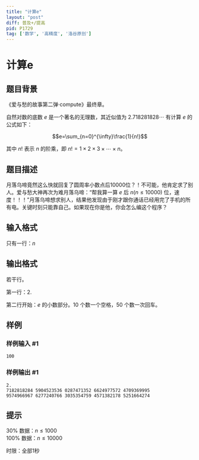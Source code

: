 ```yaml
---
title: "计算e"
layout: "post"
diff: 普及+/提高
pid: P1729
tag: ['数学', '高精度', '洛谷原创']
---
```

# 计算e
## 题目背景

《爱与愁的故事第二弹·compute》最终章。

自然对数的底数 $e$ 是一个著名的无理数，其近似值为 $2.718281828\cdots$ 有计算 $e$ 的公式如下：

$$e=\sum_{n=0}^{\infty}\frac{1}{n!}$$

其中 $n!$ 表示 $n$ 的阶乘，即 $n!=1\times 2\times 3\times \cdots \times n$。

## 题目描述

月落乌啼竟然这么快就回复了圆周率小数点后10000位？！不可能，他肯定求了别人。爱与愁大神再次为难月落乌啼：“帮我算一算 $e$ 后 $n(n \le 10000)$ 位，速度！！！”月落乌啼想求别人，结果他发现由于刚才跟你通话已经用完了手机的所有电。关键时刻只能靠自己。如果现在你是他，你会怎么编这个程序？

## 输入格式

只有一行：$n$

## 输出格式

若干行。

第一行：$2$.

第二行开始：$e$ 的小数部分。$10$ 个数一个空格，$50$ 个数一次回车。

## 样例

### 样例输入 #1
```
100
```
### 样例输出 #1
```
2.
7182818284 5904523536 0287471352 6624977572 4709369995
9574966967 6277240766 3035354759 4571382178 5251664274
```
## 提示

$30\%$ 数据：$n \le 1000$  
$100\%$ 数据：$n \le 10000$

时限：全部1秒

